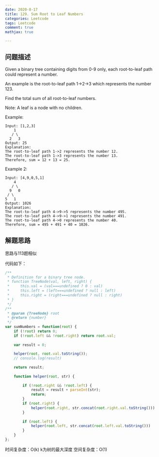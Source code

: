 ```yaml
---
date: 2020-8-17
title: 129. Sum Root to Leaf Numbers
categories: Leetcode
tags: Leetcode
comment: true
mathjax: true

---
```

## 问题描述

Given a binary tree containing digits from 0-9 only, each root-to-leaf path could represent a number.

An example is the root-to-leaf path 1->2->3 which represents the number 123.

Find the total sum of all root-to-leaf numbers.

Note: A leaf is a node with no children.
<!--more-->

Example:

```
Input: [1,2,3]
    1
   / \
  2   3
Output: 25
Explanation:
The root-to-leaf path 1->2 represents the number 12.
The root-to-leaf path 1->3 represents the number 13.
Therefore, sum = 12 + 13 = 25.
```

Example 2:

```
Input: [4,9,0,5,1]
    4
   / \
  9   0
 / \
5   1
Output: 1026
Explanation:
The root-to-leaf path 4->9->5 represents the number 495.
The root-to-leaf path 4->9->1 represents the number 491.
The root-to-leaf path 4->0 represents the number 40.
Therefore, sum = 495 + 491 + 40 = 1026.
```

## 解题思路

思路与113题相似

代码如下：

```javascript
/**
 * Definition for a binary tree node.
 * function TreeNode(val, left, right) {
 *     this.val = (val===undefined ? 0 : val)
 *     this.left = (left===undefined ? null : left)
 *     this.right = (right===undefined ? null : right)
 * }
 */
/**
 * @param {TreeNode} root
 * @return {number}
 */
var sumNumbers = function(root) {
    if (!root) return 0;
    if (!root.left && !root.right) return root.val;
    
    var result = 0;
    
    helper(root, root.val.toString());
    // console.log(result)
    
    return result;
    
    function helper(root, str) {
        
        if (!root.right && !root.left) {
            result = result + parseInt(str);
            return;
        }
        if (root.right) {
            helper(root.right, str.concat(root.right.val.toString()))
        }
        
        if (root.left) {
            helper(root.left, str.concat(root.left.val.toString()))
        }
    }
};
```
时间复杂度：O(k) k为树的最大深度
空间复杂度：O(1)